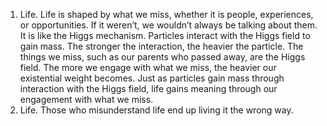 1. Life. Life is shaped by what we miss, whether it is people, experiences, or opportunities. If it weren’t, we wouldn’t always be talking about them. It is like the Higgs mechanism. Particles interact with the Higgs field to gain mass. The stronger the interaction, the heavier the particle. The things we miss, such as our parents who passed away, are the Higgs field. The more we engage with what we miss, the heavier our existential weight becomes. Just as particles gain mass through interaction with the Higgs field, life gains meaning through our engagement with what we miss.
2. Life. Those who misunderstand life end up living it the wrong way.
